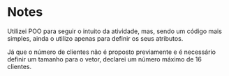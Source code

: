 # Notes

Utilizei POO para seguir o intuito da atividade, mas, sendo um código mais simples, ainda o utilizo apenas para definir os seus atributos.
 
Já que o número de clientes não é proposto previamente e é necessário definir um tamanho para o vetor, declarei um número máximo de 16 clientes.